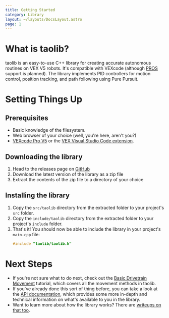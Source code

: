 ```yaml
---
title: Getting Started
category: Library
layout: ~/layouts/DocsLayout.astro
page: 1
---
```


# What is taolib?

taolib is an easy-to-use C++ library for creating accurate autonomous routines on VEX V5 robots. It's compatible with VEXcode (although [PROS](https://pros.cs.purdue.edu/) support is planned). The library implements PID controllers for motion control, position tracking, and path following using Pure Pursuit.

# Setting Things Up

## Prerequisites

* Basic knowledge of the filesystem.
* Web browser of your choice (well, you're here, aren't you?)
* [VEXcode Pro V5]() or the [VEX Visual Studio Code extension]().

## Downloading the library

1. Head to the releases page on [GitHub](https://github.com/tropix126/taolib/releases/latest)
2. Download the latest version of the library as a zip file
3. Extract the contents of the zip file to a directory of your choice

## Installing the library

1. Copy the `src/taolib` directory from the extracted folder to your project's `src` folder.
2. Copy the `include/taolib` directory from the extracted folder to your project's `include` folder.
3. That's it! You should now be able to include the library in your project's `main.cpp` file:
   ```cpp
   #include "taolib/taolib.h"
   ```

# Next Steps

* If you're not sure what to do next, check out the [Basic Drivetrain Movement](/docs/moving-the-robot) tutorial, which covers all the movement methods in taolib.
* If you've already done this sort of thing before, you can take a look at the [API documentation](), which provides some more in-depth and technical information on what's available to you in the library.
* Want to learn more about how the library works? There are [writeups on that too]().